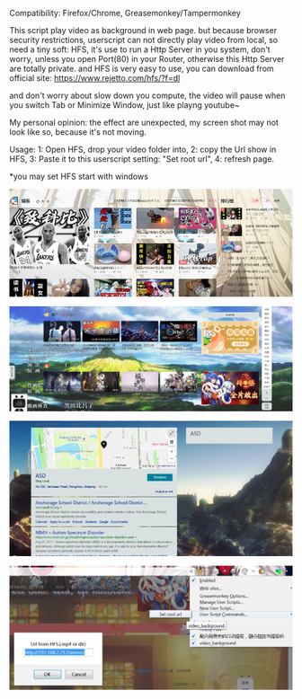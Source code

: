 Compatibility:
Firefox/Chrome,
Greasemonkey/Tampermonkey

This script play video as background in web page.
but because browser security restrictions, userscript can not directly play video from local, 
so need a tiny soft: HFS, it's use to run a Http Server in you system,
don't worry, unless you open Port(80) in your Router, otherwise this Http Server are totally private.
and HFS is very easy to use, you can download from official site: https://www.rejetto.com/hfs/?f=dl

and don't worry about slow down you compute, the video will pause when you switch Tab or Minimize Window,
just like playng youtube~

My personal opinion: the effect are unexpected, my screen shot may not look like so, because it's not moving.


Usage:
1: Open HFS, drop your video folder into,
2: copy the Url show in HFS, 
3: Paste it to this userscript setting: "Set root url", 
4: refresh page.

*you may set HFS start with windows

![01](https://github.com/zhuzemin/video_background/raw/master/Screenshot-2020-2-1.jpg)

![02](https://github.com/zhuzemin/video_background/raw/master/Screenshot-2020-2-1(2).jpg)

![03](https://github.com/zhuzemin/video_background/raw/master/2020-02-01_060303.jpg)

![04](https://github.com/zhuzemin/video_background/raw/master/2020-02-01_062904.jpg)
